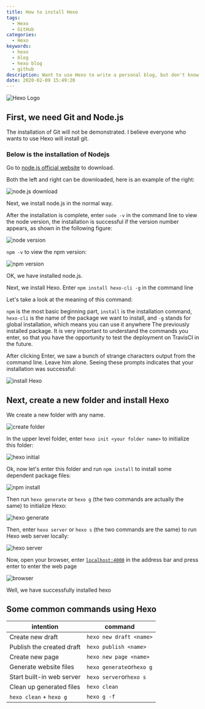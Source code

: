 ```yaml
---
title: How to install Hexo
tags:
  - Hexo
  - GitHub
categories:
  - Hexo
keywords:
  - hexo
  - blog
  - hexo blog
  - github
description: Want to use Hexo to write a personal blog, but don't know how to start? This article will take you step by step to install Hexo to build your personal Hexo blog
date: 2020-02-09 15:49:20
---
```


![Hexo Logo](https://cdn.bmyjacks.io/img/20200309164643.png?x-oss-process=style/style)

## First, we need Git and Node.js
The installation of Git will not be demonstrated. I believe everyone who wants to use Hexo will install git.

### Below is the installation of Nodejs

Go to [node.js official website](https://nodejs.org/en/) to download.

Both the left and right can be downloaded, here is an example of the right:

![node.js download](https://cdn.bmyjacks.io/img/20200309164723.png?x-oss-process=style/style)

Next, we install node.js in the normal way.

After the installation is complete, enter `node -v` in the command line to view the node version, the installation is successful if the version number appears, as shown in the following figure:

![node version](https://cdn.bmyjacks.io/img/20200309165142.png?x-oss-process=style/style)

`npm -v` to view the npm version:

![npm version](https://cdn.bmyjacks.io/img/20200309165203.png?x-oss-process=style/style)

OK, we have installed node.js.

Next, we install Hexo. Enter `npm install hexo-cli -g` in the command line

Let's take a look at the meaning of this command:

`npm` is the most basic beginning part, `install` is the installation command, `hexo-cli` is the name of the package we want to install, and `-g` stands for global installation, which means you can use it anywhere The previously installed package. It is very important to understand the commands you enter, so that you have the opportunity to test the deployment on TravisCI in the future.

After clicking Enter, we saw a bunch of strange characters output from the command line. Leave him alone. Seeing these prompts indicates that your installation was successful:

![install Hexo](https://cdn.bmyjacks.io/img/20200309165221.png?x-oss-process=style/style)


## Next, create a new folder and install Hexo

We create a new folder with any name.

![create folder](https://cdn.bmyjacks.io/img/20200309165237.png?x-oss-process=style/style)


In the upper level folder, enter `hexo init <your folder name>` to initialize this folder:

![hexo initial](https://cdn.bmyjacks.io/img/20200309165254.png?x-oss-process=style/style)

Ok, now let's enter this folder and run `npm install` to install some dependent package files:

![npm install](https://cdn.bmyjacks.io/img/20200309165311.png?x-oss-process=style/style)

Then run `hexo generate` or `hexo g` (the two commands are actually the same) to initialize Hexo:

![hexo generate](https://cdn.bmyjacks.io/img/20200309165331.png?x-oss-process=style/style)

Then, enter `hexo server` or `hexo s` (the two commands are the same) to run Hexo web server locally:

![hexo server](https://cdn.bmyjacks.io/img/20200309165342.png?x-oss-process=style/style)

Now, open your browser, enter [`localhost:4000`](https://localhost:4000) in the address bar and press enter to enter the web page

![browser](https://cdn.bmyjacks.io/img/20200309165352.png?x-oss-process=style/style)

Well, we have successfully installed hexo


## Some common commands using Hexo

| intention                 | command                   |
| ------------------------- | ------------------------- |
| Create new draft          | `hexo new draft <name>`   |
| Publish the created draft | `hexo publish <name>`     |
| Create new page           | `hexo new page <name>`    |
| Generate website files    | `hexo generate`or`hexo g` |
| Start built-in web server | `hexo server`or`hexo s`   |
| Clean up generated files  | `hexo clean`              |
| `hexo clean` + `hexo g`   | `hexo g -f`               |

